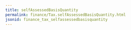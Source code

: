 ```yaml
---
title: selfAssessedBasisQuantity
permalink: finance/Tax.selfAssessedBasisQuantity.html
jsonid: finance_tax_selfassessedbasisquantity
---
```

